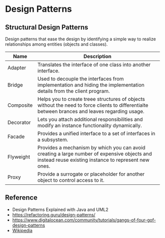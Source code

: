 
# Design Patterns

## Structural Design Patterns

Design patterns that ease the design by identifying a simple way to realize relationships among entities (objects and classes). 

| Name      | Description                                                                                                                                         |
|-----------|-----------------------------------------------------------------------------------------------------------------------------------------------------|
| Adapter   | Translates the interface of one class into another interface.                                                                                       |
| Bridge    | Used to decouple the interfaces from implementation and hiding the implementation details from the client program.                                  |
| Composite | Helps you to create treee structures of objects without the need to force clients to differentialte between brances and leaves regarding usage.     |
| Decorator | Lets you attach additional responsibilities and modify an instance functionality dynamically.                                                       |
| Facade    | Provides a unified interface to a set of interfaces in a subsystem.                                                                                 |
| Flyweight | Provides a mechanism by which you can avoid creating a large number of expensive objects and instead reuse existing instance to represent new ones. |
| Proxy     | Provide a surrogate or placeholder for another object to control access to it.                                                                      |

## Reference

- Design Patterns Explained with Java and UML2
- https://refactoring.guru/design-patterns/
- https://www.digitalocean.com/community/tutorials/gangs-of-four-gof-design-patterns
- [Wikipedia](https://en.wikipedia.org/)
